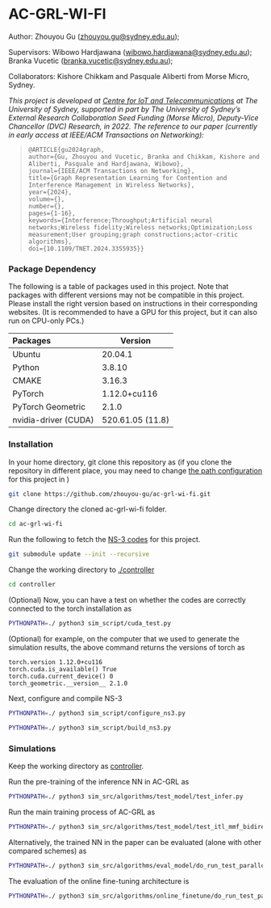# AC-GRL-WI-FI

Author: Zhouyou Gu (zhouyou.gu@sydney.edu.au); 

Supervisors: Wibowo Hardjawana (wibowo.hardjawana@sydney.edu.au); Branka Vucetic (branka.vucetic@sydney.edu.au);

Collaborators: Kishore Chikkam and Pasquale Aliberti from Morse Micro, Sydney.

*This project is developed at [Centre for IoT and Telecommunications](https://www.sydney.edu.au/engineering/our-research/internet-of-things/centre-for-iot-and-telecommunications.html) at The University of Sydney, 
supported in part by The University of Sydney’s External Research Collaboration Seed Funding (Morse Micro), Deputy-Vice Chancellor (DVC) Research, in 2022. 
The reference to our paper (currently in early access at IEEE/ACM Transactions on Networking):*

> ```
>@ARTICLE{gu2024graph,
> author={Gu, Zhouyou and Vucetic, Branka and Chikkam, Kishore and Aliberti, Pasquale and Hardjawana, Wibowo},
> journal={IEEE/ACM Transactions on Networking}, 
> title={Graph Representation Learning for Contention and Interference Management in Wireless Networks}, 
> year={2024},
> volume={},
> number={},
> pages={1-16},
> keywords={Interference;Throughput;Artificial neural networks;Wireless fidelity;Wireless networks;Optimization;Loss measurement;User grouping;graph constructions;actor-critic algorithms},
> doi={10.1109/TNET.2024.3355935}}
> ```


### Package Dependency
The following is a table of packages used in this project. 
Note that packages with different versions may not be compatible in this project. 
Please install the right version based on instructions in their corresponding websites.
(It is recommended to have a GPU for this project, but it can also run on CPU-only PCs.)

| Packages             | Version            |
|:---------------------|--------------------|
| Ubuntu               | 20.04.1            |
| Python               | 3.8.10             |
| CMAKE                | 3.16.3             |
| PyTorch              | 1.12.0+cu116       |
| PyTorch Geometric    | 2.1.0              |
| nvidia-driver (CUDA) | 520.61.05 (11.8)   |




### Installation

In your home directory, git clone this repository as (if you clone the repository in different place, you may need to change [the path configuration](controller/working_dir_path.py) for this project in )
```bash
git clone https://github.com/zhouyou-gu/ac-grl-wi-fi.git
```

Change directory the cloned ac-grl-wi-fi folder. 
```bash
cd ac-grl-wi-fi
```
Run the following to fetch the [NS-3 codes](https://github.com/zhouyou-gu/ns-3-dev-ac-grl-wi-fi.git) for this project.
```bash
git submodule update --init --recursive
```

Change the working directory to [./controller](controller)

```bash
cd controller
```

(Optional) Now, you can have a test on whether the codes are correctly connected to the torch installation as 
```bash
PYTHONPATH=./ python3 sim_script/cuda_test.py
```
(Optional) for example, on the computer that we used to generate the simulation results, the above command returns the versions of torch as
```
torch.version 1.12.0+cu116
torch.cuda.is_available() True
torch.cuda.current_device() 0
torch_geometric.__version__ 2.1.0
```

Next, configure and compile NS-3
```bash
PYTHONPATH=./ python3 sim_script/configure_ns3.py
```
```bash
PYTHONPATH=./ python3 sim_script/build_ns3.py
```


### Simulations
Keep the working directory as [controller](controller).

Run the pre-training of the inference NN in AC-GRL as
```bash
PYTHONPATH=./ python3 sim_src/algorithms/test_model/test_infer.py
```

Run the main training process of AC-GRL as
```bash
PYTHONPATH=./ python3 sim_src/algorithms/test_model/test_itl_mmf_bidirection_interference.py
```

Alternatively, the trained NN in the paper can be evaluated (alone with other compared schemes) as
```bash
PYTHONPATH=./ python3 sim_src/algorithms/eval_model/do_run_test_parallel.py
```

The evaluation of the online fine-tuning architecture is  
```bash
PYTHONPATH=./ python3 sim_src/algorithms/online_finetune/do_run_test_parallel.py
```